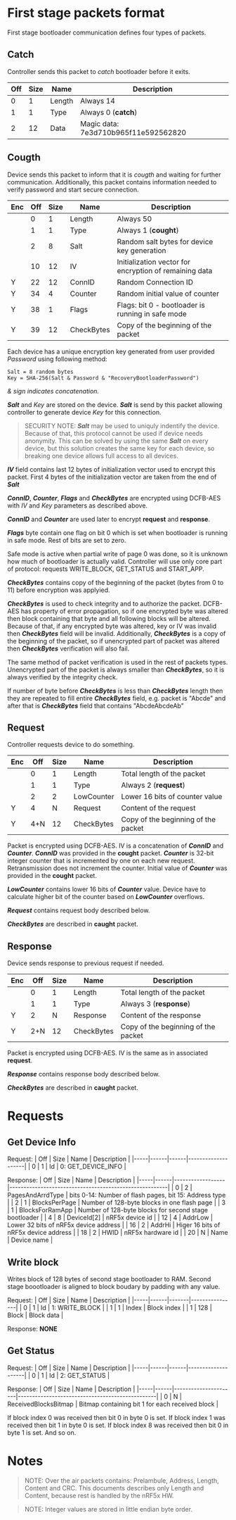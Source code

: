 # First stage packets format

First stage bootloader communication defines four types of packets.

## Catch
Controller sends this packet to *catch* bootloader before it exits.

| Off | Size | Name   | Description          |
|-----|------|--------|----------------------|
| 0   | 1    | Length | Always 14            |
| 1   | 1    | Type   | Always 0 (**catch**) |
| 2   | 12   | Data   | Magic data: 7e3d710b965f11e592562820 |

## Cougth
Device sends this packet to inform that it is *cougth* and waiting for further communication. Additionally,
this packet contains information needed to verify password and start secure connection.

| Enc | Off | Size | Name       | Description                                            |
|-----|-----|------|------------|--------------------------------------------------------|
|     | 0   | 1    | Length     | Always 50                                              |
|     | 1   | 1    | Type       | Always 1 (**cought**)                                  |
|     | 2   | 8    | Salt       | Random salt bytes for device key generation            |
|     | 10  | 12   | IV         | Initialization vector for encryption of remaining data |
| Y   | 22  | 12   | ConnID     | Random Connection ID                                   |
| Y   | 34  | 4    | Counter    | Random initial value of counter                        |
| Y   | 38  | 1    | Flags      | Flags: bit 0 - bootloader is running in safe mode      |
| Y   | 39  | 12   | CheckBytes | Copy of the beginning of the packet                    |

Each device has a unique encryption key generated from user provided *Password* using following method:
```
Salt = 8 random bytes
Key = SHA-256(Salt & Password & "RecoveryBootloaderPassword")
```
*& sign indicates concatenation.*

***Salt*** and *Key* are stored on the device. ***Salt*** is send by this packet allowing controller to generate device *Key* for this connection.

> SECURITY NOTE: ***Salt*** may be used to uniquly indentify the device. Because of that, this protocol cannot be used
> if device needs anonymity. This can be solved by using the same ***Salt*** on every device, but this solution creates the
> same key for each device, so breaking one device allows full access to all devices.

***IV*** field contains last 12 bytes of initialization vector used to encrypt this packet.
First 4 bytes of the initialization vector are taken from the end of ***Salt***

***ConnID***, ***Counter***, ***Flags*** and ***CheckBytes*** are encrypted using DCFB-AES with *IV* and *Key* parameters as described above.

***ConnID*** and ***Counter*** are used later to encrypt **request** and **response**.

***Flags*** byte contain one flag on bit 0 which is set when bootloader is running in safe mode.
Rest of bits are set to zero.

Safe mode is active when partial write of page 0 was done, so it is unknown how much of bootloader
is actually valid. Controller will use only core part of protocol: requests WRITE_BLOCK, GET_STATUS and START_APP.

***CheckBytes*** contains copy of the beginning of the packet (bytes from 0 to 11) before encryption was applyied.

***CheckBytes*** is used to check integrity and to authorize the packet. DCFB-AES has property of error propagation, so if
one encrypted byte was altered then block containing that byte and all following blocks will be altered. Because of that,
if any encrypted byte was altered, key or IV was invalid then ***CheckBytes*** field will be invalid. Additionally,
***CheckBytes*** is a copy of the beginning of the packet, so if unencrypted part of packet was altered then ***CheckBytes***
verification will also fail.

The same method of packet verification is used in the rest of packets types. Unencrypted part of the packet is always
smaller than ***CheckBytes***, so it is always verified by the integrity check.

If number of byte before ***CheckBytes*** is less than ***CheckBytes*** length then they are repeated to fill entire ***CheckBytes***
field, e.g. packet is "Abcde" and after that is ***CheckBytes*** field that contains "AbcdeAbcdeAb"


## Request
Controller requests device to do something.

| Enc | Off | Size | Name       | Description                         |
|-----|-----|------|------------|-------------------------------------|
|     | 0   | 1    | Length     | Total length of the packet          |
|     | 1   | 1    | Type       | Always 2 (**request**)              |
|     | 2   | 2    | LowCounter | Lower 16 bits of counter value      |
| Y   | 4   | N    | Request    | Content of the request              |
| Y   | 4+N | 12   | CheckBytes | Copy of the beginning of the packet |

Packet is encrypted using DCFB-AES. IV is a concatenation of ***ConnID*** and ***Counter***.
***ConnID*** was provided in the **cought** packet. ***Counter*** is 32-bit integer counter that is incremented by one on each new request.
Retransmission does not increment the counter. Initial value of ***Counter*** was provided in the **cought** packet.

***LowCounter*** contains lower 16 bits of ***Counter*** value. Device have to calculate higher bit of the counter based on ***LowCounter***
overflows.

***Request*** contains request body described below.

***CheckBytes*** are described in **caught** packet.

## Response
Device sends response to previous request if needed.

| Enc | Off | Size | Name       | Description                         |
|-----|-----|------|------------|-------------------------------------|
|     | 0   | 1    | Length     | Total length of the packet          |
|     | 1   | 1    | Type       | Always 3 (**response**)             |
| Y   | 2   | N    | Response   | Content of the response             |
| Y   | 2+N | 12   | CheckBytes | Copy of the beginning of the packet |

Packet is encrypted using DCFB-AES. IV is the same as in associated **request**.

***Response*** contains response body described below.

***CheckBytes*** are described in **caught** packet.

# Requests

## Get Device Info

Request:
| Off | Size | Name | Description        |
|-----|------|------|--------------------|
| 0   | 1    | Id   | 0: GET_DEVICE_INFO |

Response:
| Off | Size | Name             | Description                                            |
|-----|------|------------------|--------------------------------------------------------|
| 0   | 2    | PagesAndArrdType | bits 0-14: Number of flash pages, bit 15: Address type |
| 2   | 1    | BlocksPerPage    | Number of 128-byte blocks in one flash page            |
| 3   | 1    | BlocksForRamApp  | Number of 128-byte blocks for second stage bootloader  |
| 4   | 8    | DeviceId[2]      | nRF5x device id                                        |
| 12  | 4    | AddrLow          | Lower 32 bits of nRF5x device address                  |
| 16  | 2    | AddrHi           | Higer 16 bits of nRF5x device address                  |
| 18  | 2    | HWID             | nRF5x hardware id                                      |
| 20  | N    | Name             | Device name                                            |

## Write block

Writes block of 128 bytes of second stage bootloader to RAM. Second stage boootloader is aligned to block boudary by padding with any value.

Request:
| Off | Size | Name  | Description    |
|-----|------|-------|----------------|
| 0   | 1    | Id    | 1: WRITE_BLOCK |
| 1   | 1    | Index | Block index    |
| 1   | 128  | Block | Block data     |

Response: **NONE**

## Get Status

Request:
| Off | Size | Name | Description        |
|-----|------|------|--------------------|
| 0   | 1    | Id   | 2: GET_STATUS      |

Response:
| Off | Size | Name                 | Description                                     |
|-----|------|----------------------|-------------------------------------------------|
| 0   | N    | ReceivedBlocksBitmap | Bitmap containing bit 1 for each received block |

If block index 0 was received then bit 0 in byte 0 is set.
If block index 1 was received then bit 1 in byte 0 is set.
If block index 8 was received then bit 0 in byte 1 is set.
And so on.

# Notes

> NOTE: Over the air packets contains: Prelambule, Address, Length, Content and CRC.  This documents describes only Length and Content, because rest is handled by the nRF5x HW.

> NOTE: Integer values are stored in little endian byte order.


